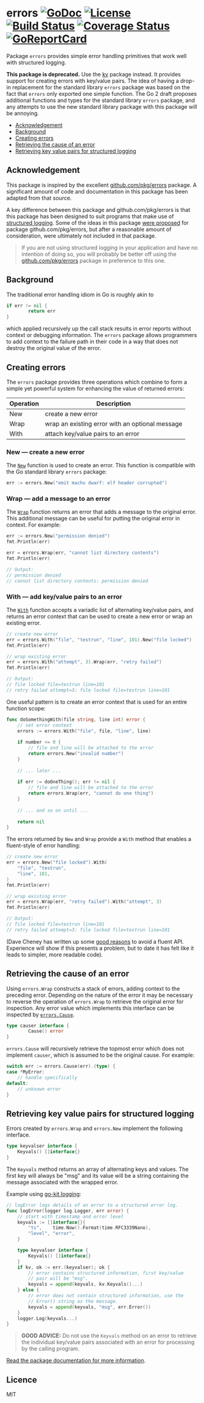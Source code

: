 # errors [![GoDoc](https://godoc.org/github.com/jjeffery/errors?status.svg)](https://godoc.org/github.com/jjeffery/errors) [![License](http://img.shields.io/badge/license-MIT-green.svg?style=flat)](https://raw.githubusercontent.com/jjeffery/errors/master/LICENSE.md) [![Build Status](https://travis-ci.org/jjeffery/errors.svg?branch=master)](https://travis-ci.org/jjeffery/errors) [![Coverage Status](https://coveralls.io/repos/github/jjeffery/errors/badge.svg?branch=master)](https://coveralls.io/github/jjeffery/errors?branch=master) [![GoReportCard](https://goreportcard.com/badge/github.com/jjeffery/errors)](https://goreportcard.com/report/github.com/jjeffery/errors)

Package `errors` provides simple error handling primitives that work well with structured logging.

**This package is deprecated.** Use the [kv](https://github.com/jjeffery/kv) package instead. It provides
support for creating errors with key/value pairs. The idea of having a drop-in replacement for the 
standard library `errors` package was based on the fact that `errors` only exported one simple function. 
The Go 2 draft proposes additional functions and types for the standard library `errors` package, and
any attempts to use the new standard library package with this package will be annoying.

- [Acknowledgement](#acknowledgement)
- [Background](#background)
- [Creating errors](#creating-errors)
- [Retrieving the cause of an error](#retrieving-the-cause-of-an-error)
- [Retrieving key value pairs for structured logging](#retrieving-key-value-pairs-for-structured-logging)

## Acknowledgement

This package is inspired by the excellent
[github.com/pkg/errors](https://github.com/pkg/errors) package. A significant
amount of code and documentation in this package has been adapted from that
source.

A key difference between this package and github.com/pkg/errors is that
this package has been designed to suit programs that make use of 
[structured logging](https://www.thoughtworks.com/radar/techniques/structured-logging). 
Some of the ideas in this package [were proposed](https://github.com/pkg/errors/issues/34) 
for package github.com/pkg/errors, but after a reasonable amount of consideration, were 
ultimately not included in that package.

> If you are not using structured logging in your application and have no intention
of doing so, you will probably be better off using the 
[github.com/pkg/errors](https://github.com/pkg/errors) package in preference to this one.

## Background

The traditional error handling idiom in Go is roughly akin to
```go
if err != nil {
        return err
}
```
which applied recursively up the call stack results in error reports without context or debugging information. The `errors` package allows programmers to add context to the failure path in their code in a way that does not destroy the original value of the error.

## Creating errors

The `errors` package provides three operations which combine to form a simple yet powerful system for enhancing the value of 
returned errors:

| Operation | Description                                      |
|-----------|--------------------------------------------------|
| New       | create a new error                               | 
| Wrap      | wrap an existing error with an optional message  |
| With      | attach key/value pairs to an error               |

### New &mdash; create a new error

The [`New`](https://godoc.org/github.com/jjeffery/errors#New) function
is used to create an error. This function is compatible with the Go standard 
library `errors` package:

```go
err := errors.New("emit macho dwarf: elf header corrupted")
```

### Wrap &mdash; add a message to an error

The [`Wrap`](https://godoc.org/github.com/jjeffery/errors#Wrap) function 
returns an error that adds a message to the original error. This additional
message can be useful for putting the original error in context. For example:
```go
err := errors.New("permission denied")
fmt.Println(err)

err = errors.Wrap(err, "cannot list directory contents")
fmt.Println(err)

// Output:
// permission denied
// cannot list directory contents: permission denied
```

### With &mdash; add key/value pairs to an error

The [`With`](https://godoc.org/github.com/jjeffery/errors#With) function 
accepts a variadic list of alternating key/value pairs, and returns an error
context that can be used to create a new error or wrap an existing error.

```go
// create new error
err = errors.With("file", "testrun", "line", 101).New("file locked")
fmt.Println(err)

// wrap existing error
err = errors.With("attempt", 3).Wrap(err, "retry failed")
fmt.Println(err)

// Output:
// file locked file=testrun line=101
// retry failed attempt=3: file locked file=testrun line=101
```
One useful pattern is to create an error context that is used for an entire
function scope:

```go
func doSomethingWith(file string, line int) error {
	// set error context
	errors := errors.With("file", file, "line", line)
	
	if number <= 0 {
		// file and line will be attached to the error
		return errors.New("invalid number")
	}
	
	// ... later ...
	
	if err := doOneThing(); err != nil {
		// file and line will be attached to the error
		return errors.Wrap(err, "cannot do one thing")
	}
	
	// ... and so on until ...
	
	return nil
}
```

The errors returned by `New` and `Wrap` provide a `With` method that enables
a fluent-style of error handling:

```go
// create new error
err = errors.New("file locked").With(
    "file", "testrun", 
	"line", 101,
)
fmt.Println(err)

// wrap existing error
err = errors.Wrap(err, "retry failed").With("attempt", 3)
fmt.Println(err)

// Output:
// file locked file=testrun line=101
// retry failed attempt=3: file locked file=testrun line=101
```

(Dave Cheney has written up some 
[good reasons](https://github.com/pkg/errors/issues/15#issuecomment-221194128) 
to avoid a fluent API. Experience will show if this presents a problem, but to 
date it has felt like it leads to simpler, more readable code).

## Retrieving the cause of an error

Using `errors.Wrap` constructs a stack of errors, adding context to the preceding error. Depending on the nature of the error it may be necessary to reverse the operation of `errors.Wrap` to retrieve the original error for inspection. Any error value which implements this interface can be inspected by [`errors.Cause`](https://godoc.org/github.com/jjeffery/errors#Cause).
```go
type causer interface {
        Cause() error
}
```
`errors.Cause` will recursively retrieve the topmost error which does not implement `causer`, which is assumed to be the original cause. For example:
```go
switch err := errors.Cause(err).(type) {
case *MyError:
    // handle specifically
default:
    // unknown error
}
```

## Retrieving key value pairs for structured logging

Errors created by `errors.Wrap` and `errors.New` implement the following interface.
```go
type keyvalser interface {
	Keyvals() []interface{}
}
```
The `Keyvals` method returns an array of alternating keys and values. The
first key will always be "msg" and its value will be a string containing
the message associated with the wrapped error.

Example using [go-kit logging](https://github.com/go-kit/kit/tree/master/log):

```go
// logError logs details of an error to a structured error log.
func logError(logger log.Logger, err error) {
	// start with timestamp and error level
	keyvals := []interface{}{
		"ts",    time.Now().Format(time.RFC3339Nano),
		"level", "error",
	}

	type keyvalser interface {
		Keyvals() []interface{}
	}
	if kv, ok := err.(keyvalser); ok {
		// error contains structured information, first key/value
		// pair will be "msg".
		keyvals = append(keyvals, kv.Keyvals()...)
	} else {
		// error does not contain structured information, use the
		// Error() string as the message.
		keyvals = append(keyvals, "msg", err.Error())
	}
	logger.Log(keyvals...)
}
```

> **GOOD ADVICE:** Do not use the `Keyvals` method on an error to retrieve the
individual key/value pairs associated with an error for processing by the
calling program. 

[Read the package documentation for more information](https://godoc.org/github.com/jjeffery/errors).

## Licence

MIT

